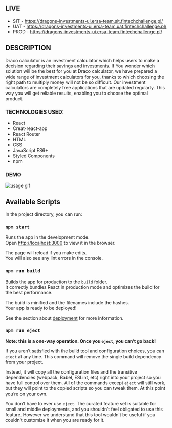 ## LIVE

-   SIT - https://dragons-investments-ui.ersa-team.sit.fintechchallenge.pl/
-   UAT - https://dragons-investments-ui.ersa-team.uat.fintechchallenge.pl/
-   PROD - https://dragons-investments-ui.ersa-team.fintechchallenge.pl/

## DESCRIPTION

Draco calculator is an investment calculator which helps users to make a decision regarding their savings and investments.
If You wonder which solution will be the best for you at Draco calculator, we have prepared a wide range of investment
calculators for you, thanks to which choosing the right path to multiply money will not be so difficult. Our investment
calculators are completely free applications that are updated regularly. This way you will get reliable results, enabling
you to choose the optimal product.

### TECHNOLOGIES USED:

-   React
-   Creat-react-app
-   React Router
-   HTML
-   CSS
-   JavaScript ES6+
-   Styled Components
-   npm

### DEMO

![usage gif](https://github.com/oskarwoj/FinTech/blob/main/usage.gif?raw=true)

## Available Scripts

In the project directory, you can run:

### `npm start`

Runs the app in the development mode.<br />
Open [http://localhost:3000](http://localhost:3000) to view it in the browser.

The page will reload if you make edits.<br />
You will also see any lint errors in the console.

### `npm run build`

Builds the app for production to the `build` folder.<br />
It correctly bundles React in production mode and optimizes the build for the best performance.

The build is minified and the filenames include the hashes.<br />
Your app is ready to be deployed!

See the section about [deployment](https://facebook.github.io/create-react-app/docs/deployment) for more information.

### `npm run eject`

**Note: this is a one-way operation. Once you `eject`, you can’t go back!**

If you aren’t satisfied with the build tool and configuration choices, you can `eject` at any time. This command will remove the single build dependency from your project.

Instead, it will copy all the configuration files and the transitive dependencies (webpack, Babel, ESLint, etc) right into your project so you have full control over them. All of the commands except `eject` will still work, but they will point to the copied scripts so you can tweak them. At this point you’re on your own.

You don’t have to ever use `eject`. The curated feature set is suitable for small and middle deployments, and you shouldn’t feel obligated to use this feature. However we understand that this tool wouldn’t be useful if you couldn’t customize it when you are ready for it.
